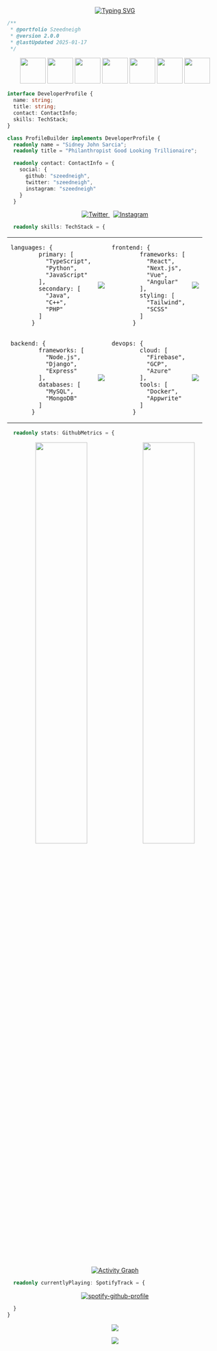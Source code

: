 <div align="center">

[![Typing SVG](https://readme-typing-svg.demolab.com?font=Fira+Code&weight=600&size=20&pause=1000&color=3795DD&center=true&vCenter=true&multiline=true&random=false&width=500&height=60&lines=Philanthropist+Good+Looking+Trillionaire;AI+Enthusiast)](https://git.io/typing-svg)

</div>

```typescript
/** 
 * @portfolio Szeedneigh
 * @version 2.0.0
 * @lastUpdated 2025-01-17
 */
```
<div align="center">

<img src="https://techstack-generator.vercel.app/python-icon.svg" width="60" />
<img src="https://techstack-generator.vercel.app/java-icon.svg" width="60" />
<img src="https://techstack-generator.vercel.app/js-icon.svg" width="60" />
<img src="https://techstack-generator.vercel.app/ts-icon.svg" width="60" />
<img src="https://techstack-generator.vercel.app/react-icon.svg" width="60" />
<img src="https://techstack-generator.vercel.app/redux-icon.svg" width="60" />
<img src="https://techstack-generator.vercel.app/github-icon.svg" width="60" />

</div>

```typescript
interface DeveloperProfile {
  name: string;
  title: string;
  contact: ContactInfo;
  skills: TechStack;
}

class ProfileBuilder implements DeveloperProfile {
  readonly name = "Sidney John Sarcia";
  readonly title = "Philanthropist Good Looking Trillionaire";

  readonly contact: ContactInfo = {
    social: {
      github: "szeedneigh",
      twitter: "szeedneigh",
      instagram: "szeedneigh"
    }
  }
```

<div align="center">
  <a href="https://twitter.com/szeedneigh">
    <img src="https://img.shields.io/badge/Twitter-1DA1F2?style=for-the-badge&logo=twitter&logoColor=white" alt="Twitter" />
  </a>&nbsp;
  <a href="https://instagram.com/szeedneigh">
    <img src="https://img.shields.io/badge/Instagram-E4405F?style=for-the-badge&logo=instagram&logoColor=white" alt="Instagram" />
  </a>
</div>

```typescript
  readonly skills: TechStack = {
```

<table align="center">
  <tr>
    <td>
      <pre><code>languages: {
        primary: [
          "TypeScript",
          "Python",
          "JavaScript"
        ],
        secondary: [
          "Java",
          "C++",
          "PHP"
        ]
      }</code></pre>
    </td>
    <td>
      <img src="https://skillicons.dev/icons?i=ts,py,js,java,cpp,php&perline=1" />
    </td>
    <td>
      <pre><code>frontend: {
        frameworks: [
          "React",
          "Next.js",
          "Vue",
          "Angular"
        ],
        styling: [
          "Tailwind",
          "SCSS"
        ]
      }</code></pre>
    </td>
    <td>
      <img src="https://skillicons.dev/icons?i=react,next,vue,angular,tailwind,sass&perline=1" />
    </td>
  </tr>
  <tr>
    <td>
      <pre><code>backend: {
        frameworks: [
          "Node.js",
          "Django",
          "Express"
        ],
        databases: [
          "MySQL",
          "MongoDB"
        ]
      }</code></pre>
    </td>
    <td>
      <img src="https://skillicons.dev/icons?i=nodejs,django,express,mysql,mongodb&perline=1" />
    </td>
    <td>
      <pre><code>devops: {
        cloud: [
          "Firebase",
          "GCP",
          "Azure"
        ],
        tools: [
          "Docker",
          "Appwrite"
        ]
      }</code></pre>
    </td>
    <td>
      <img src="https://skillicons.dev/icons?i=firebase,gcp,azure,docker,appwrite&perline=1" />
    </td>
  </tr>
</table>

```typescript
  readonly stats: GithubMetrics = {
```

<div align="center">

<img width="49%" src="https://github-readme-stats.vercel.app/api?username=szeedneigh&show_icons=true&theme=tokyonight&hide_border=true" />
<img width="49%" src="https://github-readme-streak-stats.herokuapp.com/?user=szeedneigh&theme=tokyonight&hide_border=true" />

[![Activity Graph](https://github-readme-activity-graph.vercel.app/graph?username=szeedneigh&theme=tokyo-night&hide_border=true)](https://github.com/ashutosh00710/github-readme-activity-graph)

</div>

```typescript
  readonly currentlyPlaying: SpotifyTrack = {
```

<div align="center">

[![spotify-github-profile](https://spotify-github-profile.kittinanx.com/api/view?uid=31mz4rhtl47nujvepbtcwhe5rlcm&cover_image=true&theme=default&show_offline=false&background_color=121212&interchange=true&bar_color=53b14f&bar_color_cover=false)](https://github.com/kittinan/spotify-github-profile)

</div>

```typescript
  }
}
```
<div align="center">
  
<img src="https://quotes-github-readme.vercel.app/api?type=horizontal&theme=tokyonight" />

![](https://visitcount.itsvg.in/api?id=szeedneigh&icon=5&color=6)

</div>
